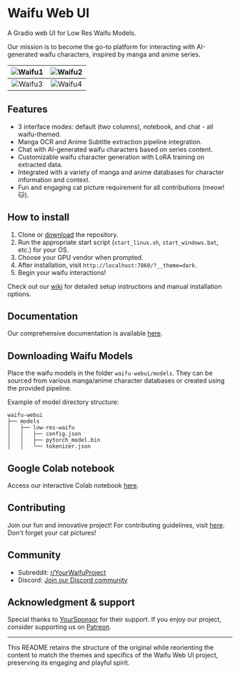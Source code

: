 # Waifu Web UI

A Gradio web UI for Low Res Waifu Models.

Our mission is to become the go-to platform for interacting with AI-generated waifu characters, inspired by manga and anime series.

|![Waifu1](https://github.com/YourRepo/screenshots/raw/main/waifu_instruct.png) | ![Waifu2](https://github.com/YourRepo/screenshots/raw/main/waifu_chat.png) |
|:---:|:---:|
|![Waifu3](https://github.com/YourRepo/screenshots/raw/main/waifu_default.png) | ![Waifu4](https://github.com/YourRepo/screenshots/raw/main/waifu_parameters.png) |

## Features

* 3 interface modes: default (two columns), notebook, and chat - all waifu-themed.
* Manga OCR and Anime Subtitle extraction pipeline integration.
* Chat with AI-generated waifu characters based on series content.
* Customizable waifu character generation with LoRA training on extracted data.
* Integrated with a variety of manga and anime databases for character information and context.
* Fun and engaging cat picture requirement for all contributions (meow! 🐱).

## How to install

1) Clone or [download](https://github.com/YourRepo/waifu-webui/archive/refs/heads/main.zip) the repository.
2) Run the appropriate start script (`start_linux.sh`, `start_windows.bat`, etc.) for your OS.
3) Choose your GPU vendor when prompted.
4) After installation, visit `http://localhost:7860/?__theme=dark`.
5) Begin your waifu interactions!

Check out our [wiki](https://github.com/YourRepo/waifu-webui/wiki) for detailed setup instructions and manual installation options.

## Documentation

Our comprehensive documentation is available [here](https://github.com/YourRepo/waifu-webui/wiki).

## Downloading Waifu Models

Place the waifu models in the folder `waifu-webui/models`. They can be sourced from various manga/anime character databases or created using the provided pipeline.

Example of model directory structure:

```
waifu-webui
├── models
│   ├── low-res-waifu
│   │   ├── config.json
│   │   ├── pytorch_model.bin
│   │   └── tokenizer.json
```

## Google Colab notebook

Access our interactive Colab notebook [here](https://colab.research.google.com/github/YourRepo/waifu-webui/blob/main/Colab-WaifuGen-GPU.ipynb).

## Contributing

Join our fun and innovative project! For contributing guidelines, visit [here](https://github.com/YourRepo/waifu-webui/wiki/Contributing-guidelines). Don't forget your cat pictures!

## Community

* Subreddit: [r/YourWaifuProject](https://www.reddit.com/r/YourWaifuProject/)
* Discord: [Join our Discord community](https://discord.gg/YourLinkHere)

## Acknowledgment & support

Special thanks to [YourSponsor](https://yoursponsor.com/) for their support. If you enjoy our project, consider supporting us on [Patreon](https://www.patreon.com/YourProject).

---

This README retains the structure of the original while reorienting the content to match the themes and specifics of the Waifu Web UI project, preserving its engaging and playful spirit.
